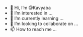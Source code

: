 - 👋 Hi, I’m @Kavyaba
- 👀 I’m interested in ...
- 🌱 I’m currently learning ...
- 💞️ I’m looking to collaborate on ...
- 📫 How to reach me ...

<!---
Kavyaba/Kavyaba is a ✨ special ✨ repository because its `README.md` (this file) appears on your GitHub profile.
You can click the Preview link to take a look at your changes.
--->
